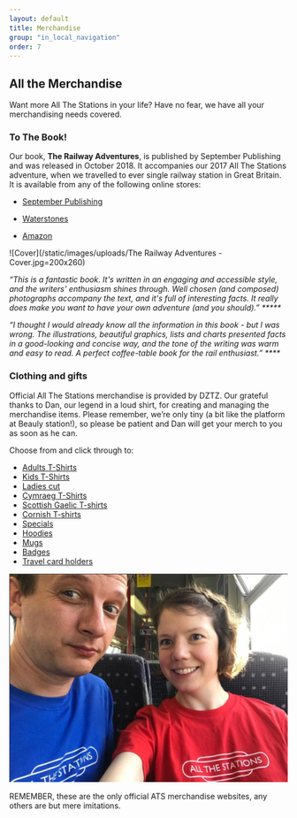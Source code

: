 ```yaml
---
layout: default
title: Merchandise
group: "in_local_navigation"
order: 7
---
```

## All the Merchandise

Want more All The Stations in your life? Have no fear, we have all your merchandising needs covered.

### To The Book!

Our book, <strong>The Railway Adventures</strong>, is published by September Publishing and was released in October 2018. It accompanies our 2017 All The Stations adventure, when we travelled to ever single railway station in Great Britain. It is available from any of the following online stores:

* <a href="https://www.septemberpublishing.org/product/the-railway-adventures/">September Publishing</a> 

* <a href="https://www.waterstones.com/book/the-railway-adventures/vicki-pipe/geoff-marshall/9781910463871">Waterstones</a>

* <a href="https://www.amazon.co.uk/Railway-Adventures-Places-Trains-Stations/dp/1910463876/ref=sr_1_1?ie=UTF8&qid=1552759844&sr=8-1&keywords=The+Railway+Adventures">Amazon</a>

![Cover](/static/images/uploads/The Railway Adventures - Cover.jpg=200x260)

<em>“This is a fantastic book. It's written in an engaging and accessible style, and the writers' enthusiasm shines through. Well chosen (and composed) photographs accompany the text, and it's full of interesting facts. It really does make you want to have your own adventure (and you should).” *****</em>

<em>“I thought I would already know all the information in this book - but I was wrong. The illustrations, beautiful graphics, lists and charts presented facts in a good-looking and concise way, and the tone of the writing was warm and easy to read. A perfect coffee-table book for the rail enthusiast.” ****</em>


### Clothing and gifts

Official All The Stations merchandise is provided by DZTZ. Our grateful thanks to Dan, our legend in a loud shirt, for creating and managing the merchandise items. Please remember, we’re only tiny (a bit like the platform at Beauly station!), so please be patient and Dan will get your merch to you as soon as he can.

Choose from and click through to:

* <a href="https://stores.clothes2order.com/dztzstore/all-the-stations/adults/">Adults T-Shirts</a>
* <a href="https://stores.clothes2order.com/dztzstore/all-the-stations/kids/">Kids T-Shirts</a>
* <a href="https://stores.clothes2order.com/dztzstore/all-the-stations/ladies/">Ladies cut</a>
* <a href="https://stores.clothes2order.com/dztzstore/all-the-stations/cymraeg/">Cymraeg T-Shirts</a>
* <a href="https://stores.clothes2order.com/dztzstore/all-the-stations/gaelic/">Scottish Gaelic T-shirts</a> 
* <a href="https://stores.clothes2order.com/dztzstore/all-the-stations/kernow/">Cornish T-shirts</a>
* <a href="https://stores.clothes2order.com/dztzstore/all-the-stations/specials/">Specials</a>
* <a href="https://stores.clothes2order.com/dztzstore/all-the-stations/hoodies/">Hoodies</a>
* <a href="https://www.freewebstore.org/allthestationsmerch/All_The_Stations_Mug/p4859517_17573035.aspx">Mugs</a>
* <a href="https://www.freewebstore.org/allthestationsmerch/Badges/cat4859518_3875679.aspx">Badges</a>
* <a href="https://www.freewebstore.org/allthestationsmerch/Oyster/cat4859518_3875674.aspx">Travel card holders</a> 

<img src="/static/images/uploads/All The Stations tshirts.png" alt="Geoff &amp; Vicky presenting T-Shirts"/>

REMEMBER, these are the only official ATS merchandise websites, any others are but mere imitations. 

